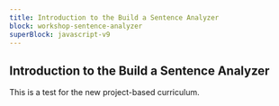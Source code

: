 ```yaml
---
title: Introduction to the Build a Sentence Analyzer
block: workshop-sentence-analyzer
superBlock: javascript-v9
---
```


## Introduction to the Build a Sentence Analyzer

This is a test for the new project-based curriculum.
